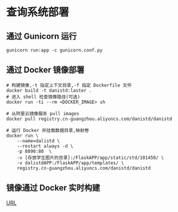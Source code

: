 # 查询系统部署

## 通过 Gunicorn 运行
```shell
gunicorn run:app -c gunicorn.conf.py
```

## 通过 Docker 镜像部署
```shell
# 构建镜像,-t 指定上下文目录,-f 指定 Dockerfile 文件
docker build -t danistd:laster .
# 进入 shell 检查镜像路径(可选)
docker run -ti --rm <DOCKER_IMAGE> sh

# 从阿里云镜像服务 pull images
docker pull registry.cn-guangzhou.aliyuncs.com/danistd/danistd

# 运行 Docker 并挂载数据目录,映射卷
docker run \
    --name=dalistd \
    --restart always -d \
    -p 8090:80  \
    -v [存放学生图片的目录]:/FlaskAPP/app/static/std/101450/ \
    -v dalistdAPP:/FlaskAPP/app/templates/ \
    registry.cn-guangzhou.aliyuncs.com/danistd/danistd
```

## 镜像通过 Docker 实时构建
[URL](https://cr.console.aliyun.com/repository/cn-hangzhou/danistd/danistd/details)

